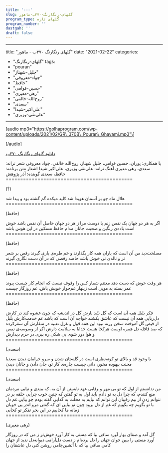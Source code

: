 ```yaml
---
title: '---'
slug: گلهای-رنگارنگ-۳۷۰ب-ماهور
program_type: گلهای تازه
program_number: ''
dastgah: ''
draft: false
---
```


---
title: "گلهای رنگارنگ ۳۷۰ب - ماهور"
date: "2021-02-22"
categories: 
  - "گلهای-رنگارنگ"
tags: 
  - "pouran"
  - "جلیل-شهناز"
  - "جواد-معروفی"
  - "حافظ"
  - "حسین-قوامی"
  - "رهی-معیری"
  - "روح‌الله-خالقی"
  - "سعدی"
  - "علی‌اکبر-شیدا"
  - "علی‌نقی-وزیری"
---

\[audio mp3="https://golhaprogram.com/wp-content/uploads/2021/02/GR\_370B\_Pouran\_Ghavami.mp3"\]

\[/audio\]

[دانلود گلهای رنگارنگ ۳۷۰ب](https://golhaprogram.com/wp-content/uploads/2021/02/GR_370B_Pouran_Ghavami.mp3)

با همکاری: پوران، حسین قوامی، جلیل شهناز، روح‌الله خالقی، جواد معروفی شعر ترانه: سعدی، رهی معیری آهنگ ترانه: علی‌نقی وزیری، علی‌اکبر شیدا اشعار متن برنامه: حافظ، سعدی گوینده: آذر پژوهش ============================================

(؟)

هلال ماه چو بر آسمان هویدا شد کلید میکده گم گشته بود و پیدا شد ============================================

(حافظ)

اگر به هر دو جهان یک نفس زنم با دوست مرا ز هر دو جهان حاصل آن نفس باشد خوش است باده‌ی رنگین و صحبت جانان مدام حافظ مسکین در این هوس باشد ============================================

(حافظ)

مصلحت‌دید من آن است که یاران همه کار بگذارند و خم طره‌ی یاری گیرند رقص بر شعر تر و ناله‌ی نی خوش باشد خاصه رقصی که در آن دست نگاری گیرند ============================================

(حافظ)

هر وقت خوش که دست دهد مغتنم شمار کس را وقوف نیست که انجام کار چیست پیوند عمر بسته به مویی است زینهار غم‌خوار خویش باش، غم روزگار چیست ============================================

(حافظ)

فکر بلبل همه آن‌ است که گل شَد یارش گل در اندیشه که چون عشوه کند در کارش دل‌ربایی همه آن نیست که عاشق بکشند خواجه آن است که باشد غم خدمت‌کارش بلبل از فیض گل آموخت سخن ورنه نبود این همه قول و غزل تعبیه در منقارش آن سفرکرده که صد قافله دل همره اوست هرکجا هست خدایا به سلامت دارش اگر از وسوسه‌ی نفس و هوا دور شوی بی‌ شکی ره ببری در حرم دیدارش ============================================

(سعدی)

با وجود قد و بالای تو کوته‌نظری است در گلستان شدن و سرو خرامان دیدن سعدیا محنت بیهوده مخور، دانی چیست چاره‌ی کار تو، جان دادن و جانان دیدن ============================================

(سعدی)

من ندانستم از اول که تو بی مهر و وفایی عهد نابستن از آن به، که ببندی و نپایی مردمان منع کنندم، که چرا دل به تو دادم باید اول به تو گفتن که چنین خوب چرایی حلقه بر در نتوانم زدن از بیم رقیبان این توانم که بیایم به محلت به گدایی گفته بودم چو بیایی غم دل با تو بگویم چه بگویم که غم از دل برود چون تو بیایی ای که گفتی مرو اندر پی خوبان زمانه ما کجاییم در این بحر تفکر تو کجایی ============================================

(رهی معیری)

گل آمد و صفای بهار آورد ساقی بیا که مستی به کار آورد خوش‌تر ز می که در روزگار آورد مستی را ببین جوان جهان را دل برده‌ام ز دست دل‌آرامی دیوانه‌دل ندید از جهان کامی ساقی بیا که با آتشین‌جامی روشن کنی دل عاشقان را
